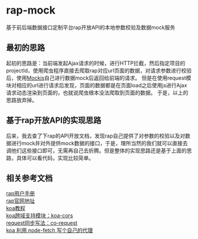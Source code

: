 # rap-mock
基于前后端数据接口定制平台rap开放API的本地参数校验及数据mock服务

## 最初的思路
起初的思路是：当前端发起Ajax请求的时候，进行HTTP拦截，然后指定项目的projectId，使用爬虫程序直接去爬取rap对应url页面的数据，对请求参数进行校验后，使用[Mockjs](http://mockjs.com/)自己进行数据mock后返回给前端的请求。
但是在使用request模块对相应的url进行请求后发现，页面的数据都是在页面load之后使用js进行Ajax请求动态渲染到页面的，也就说爬虫根本没法爬取到页面的数据。
于是，以上的思路放弃掉。

## 基于rap开放API的实现思路
后来，我去查了下rap的API开放文档，发现rap自己提供了对参数的校验以及对数据进行mock并对外提供mock数据的接口，于是，理所当然的我们就可以直接去调他们这些接口即可，无需再自己去折腾。但是整体的实现思路还是基于上面的思路，具体可以看代码，实现比较简单。

## 相关参考文档
[rap用户手册](https://github.com/thx/RAP/wiki/user_manual_cn#%E5%89%8D%E7%AB%AFmock%E6%95%B0%E6%8D%AE%E7%94%9F%E6%88%90)  
[rap官网地址](http://thx.github.io/RAP/index_zh.html)  
[koa教程](http://javascript.ruanyifeng.com/nodejs/koa.html)  
[koa跨域支持模块：koa-cors](https://wohugb.gitbooks.io/koajs/content/misc/koa-cors.html)  
[request同步写法：co-request](https://www.npmjs.com/package/co-request)  
[koa 利用 node-fetch 写个自己的代理](https://segmentfault.com/a/1190000003994518)
